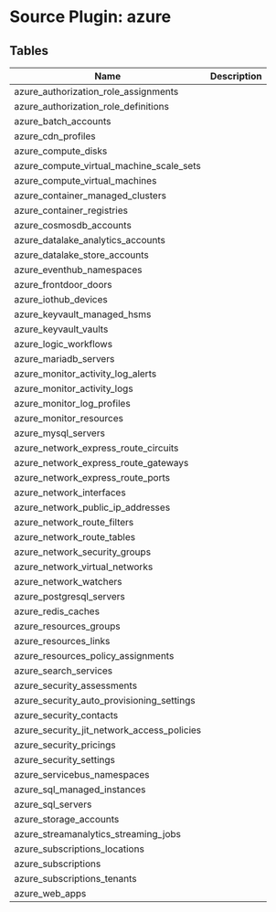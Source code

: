 # Source Plugin: azure
## Tables
| Name          | Description   |
| ------------- | ------------- |
|azure_authorization_role_assignments||
|azure_authorization_role_definitions||
|azure_batch_accounts||
|azure_cdn_profiles||
|azure_compute_disks||
|azure_compute_virtual_machine_scale_sets||
|azure_compute_virtual_machines||
|azure_container_managed_clusters||
|azure_container_registries||
|azure_cosmosdb_accounts||
|azure_datalake_analytics_accounts||
|azure_datalake_store_accounts||
|azure_eventhub_namespaces||
|azure_frontdoor_doors||
|azure_iothub_devices||
|azure_keyvault_managed_hsms||
|azure_keyvault_vaults||
|azure_logic_workflows||
|azure_mariadb_servers||
|azure_monitor_activity_log_alerts||
|azure_monitor_activity_logs||
|azure_monitor_log_profiles||
|azure_monitor_resources||
|azure_mysql_servers||
|azure_network_express_route_circuits||
|azure_network_express_route_gateways||
|azure_network_express_route_ports||
|azure_network_interfaces||
|azure_network_public_ip_addresses||
|azure_network_route_filters||
|azure_network_route_tables||
|azure_network_security_groups||
|azure_network_virtual_networks||
|azure_network_watchers||
|azure_postgresql_servers||
|azure_redis_caches||
|azure_resources_groups||
|azure_resources_links||
|azure_resources_policy_assignments||
|azure_search_services||
|azure_security_assessments||
|azure_security_auto_provisioning_settings||
|azure_security_contacts||
|azure_security_jit_network_access_policies||
|azure_security_pricings||
|azure_security_settings||
|azure_servicebus_namespaces||
|azure_sql_managed_instances||
|azure_sql_servers||
|azure_storage_accounts||
|azure_streamanalytics_streaming_jobs||
|azure_subscriptions_locations||
|azure_subscriptions||
|azure_subscriptions_tenants||
|azure_web_apps||